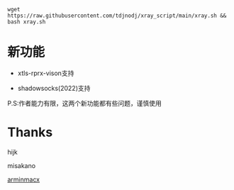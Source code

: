 ```shell
wget https://raw.githubusercontent.com/tdjnodj/xray_script/main/xray.sh && bash xray.sh
```

# 新功能

- xtls-rprx-vison支持

- shadowsocks(2022)支持

P.S:作者能力有限，这两个新功能都有些问题，谨慎使用

# Thanks

hijk

misakano

[arminmacx](https://github.com/arminmacx/)
